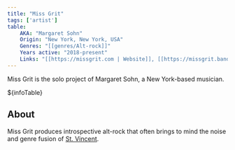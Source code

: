 ```yaml
---
title: "Miss Grit"
tags: ['artist']
table:
    AKA: "Margaret Sohn"
    Origin: "New York, New York, USA"
    Genres: "[[genres/Alt-rock]]"
    Years active: "2018-present"
    Links: "[[https://missgrit.com | Website]], [[https://missgrit.bandcamp.com | Bandcamp]], [[https://open.spotify.com/artist/0kUsW40KML1SWGeOAvGtzD | Spotify]], [[https://soundcloud.com/missgrit | SoundCloud]]"
---
```


Miss Grit is the solo project of Margaret Sohn, a New York-based musician.

${infoTable}

## About
Miss Grit produces introspective alt-rock that often brings to mind the noise and genre fusion of [St. Vincent](https://ilovestvincent.com).